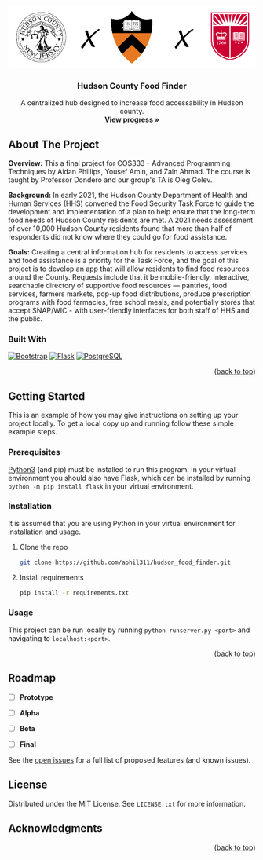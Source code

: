 <!-- Improved compatibility of back to top link: See: https://github.com/othneildrew/Best-README-Template/pull/73 -->
<a name="readme-top"></a>

<!-- PROJECT LOGO -->
<div align="center">
<img src="./readme_assets/header_img.png">
<h3 align="center">Hudson County Food Finder</h3>

  <p align="center">
    A centralized hub designed to increase food accessability in Hudson
    county.
    <br />
    <a href="https://hudson-food-finder.onrender.com"><strong>View progress »</strong></a>

  </p>
</div>



<!-- ABOUT THE PROJECT -->
## About The Project
**Overview:** This a final project for COS333 - Advanced Programming Techniques by Aidan Phillips, Yousef Amin, and Zain Ahmad. The course is taught by Professor Dondero and our group's TA is Oleg Golev.

**Background:** In early 2021, the Hudson County Department of Health and Human Services (HHS) convened the Food Security Task Force to guide the development and implementation of a plan to help ensure that the long-term food needs of Hudson County residents are met. A 2021 needs assessment of over 10,000 Hudson County residents found that more than half of respondents did not know where they could go for food assistance.

**Goals:** Creating a central information hub for residents to access services and food assistance is a priority for the Task Force, and the goal of this project is to develop an app that will allow residents to find food resources around the County. Requests include that it be mobile-friendly, interactive, searchable directory of supportive food resources — pantries, food services, farmers markets, pop-up food distributions, produce prescription programs with food farmacies, free school meals, and potentially stores that accept SNAP/WIC - with user-friendly interfaces for both staff of HHS and the public.



### Built With
[![Bootstrap][Bootstrap.com]][Bootstrap-url] [![Flask][Flask.com]][Flask-url] [![PostgreSQL][PostgreSQL.com]][PostgreSQL-url]

<p align="right">(<a href="#readme-top">back to top</a>)</p>



<!-- GETTING STARTED -->
## Getting Started

This is an example of how you may give instructions on setting up your project locally.
To get a local copy up and running follow these simple example steps.

### Prerequisites

[Python3](https://www.python.org/downloads/) (and pip) must be installed to run this program.
In your virtual environment you should also have Flask, which can be installed by running `python -m pip install flask` in your virtual environment.

### Installation
It is assumed that you are using Python in your virtual environment for installation and usage.
1. Clone the repo
   ```sh
   git clone https://github.com/aphil311/hudson_food_finder.git
   ```
2. Install requirements
   ```sh
   pip install -r requirements.txt
   ```



<!-- USAGE EXAMPLES -->
### Usage

This project can be run locally by running `python runserver.py <port>` and navigating to `localhost:<port>`.

<p align="right">(<a href="#readme-top">back to top</a>)</p>



<!-- ROADMAP -->
## Roadmap

- [ ] **Prototype**
- [ ] **Alpha**
- [ ] **Beta**
- [ ] **Final**


See the [open issues](https://github.com/aphil311/hudson_food_finder/issues) for a full list of proposed features (and known issues).



<!-- LICENSE -->
## License

Distributed under the MIT License. See `LICENSE.txt` for more information.



<!-- ACKNOWLEDGMENTS -->
## Acknowledgments

<p align="right">(<a href="#readme-top">back to top</a>)</p>



<!-- MARKDOWN LINKS & IMAGES -->
<!-- https://www.markdownguide.org/basic-syntax/#reference-style-links -->
[contributors-shield]: https://img.shields.io/github/contributors/aphil311/hudson_food_finder.svg?style=for-the-badge
[contributors-url]: https://github.com/aphil311/hudson_food_finder/graphs/contributors
[forks-shield]: https://img.shields.io/github/forks/aphil311/hudson_food_finder.svg?style=for-the-badge
[forks-url]: https://github.com/aphil311/hudson_food_finder/network/members
[stars-shield]: https://img.shields.io/github/stars/aphil311/hudson_food_finder.svg?style=for-the-badge
[stars-url]: https://github.com/aphil311/hudson_food_finder/stargazers
[issues-shield]: https://img.shields.io/github/issues/aphil311/hudson_food_finder.svg?style=for-the-badge
[issues-url]: https://github.com/aphil311/hudson_food_finder/issues
[license-shield]: https://img.shields.io/github/license/aphil311/hudson_food_finder.svg?style=for-the-badge
[license-url]: https://github.com/aphil311/hudson_food_finder/blob/master/LICENSE.txt
[linkedin-shield]: https://img.shields.io/badge/-LinkedIn-black.svg?style=for-the-badge&logo=linkedin&colorB=555
[linkedin-url]: https://linkedin.com/in/linkedin_username
[product-screenshot]: images/screenshot.png

[Bootstrap.com]: https://img.shields.io/badge/Bootstrap-563D7C?style=for-the-badge&logo=bootstrap&logoColor=white
[Bootstrap-url]: https://getbootstrap.com
[Flask.com]: https://img.shields.io/badge/Flask-000000?style=for-the-badge&logo=flask&logoColor=white
[Flask-url]: https://flask.palletsprojects.com/en/2.2.x/
[PostgreSQL.com]: https://img.shields.io/badge/PostgreSQL-316192?style=for-the-badge&logo=postgresql&logoColor=white
[PostgreSQL-url]: https://www.postgresql.org


